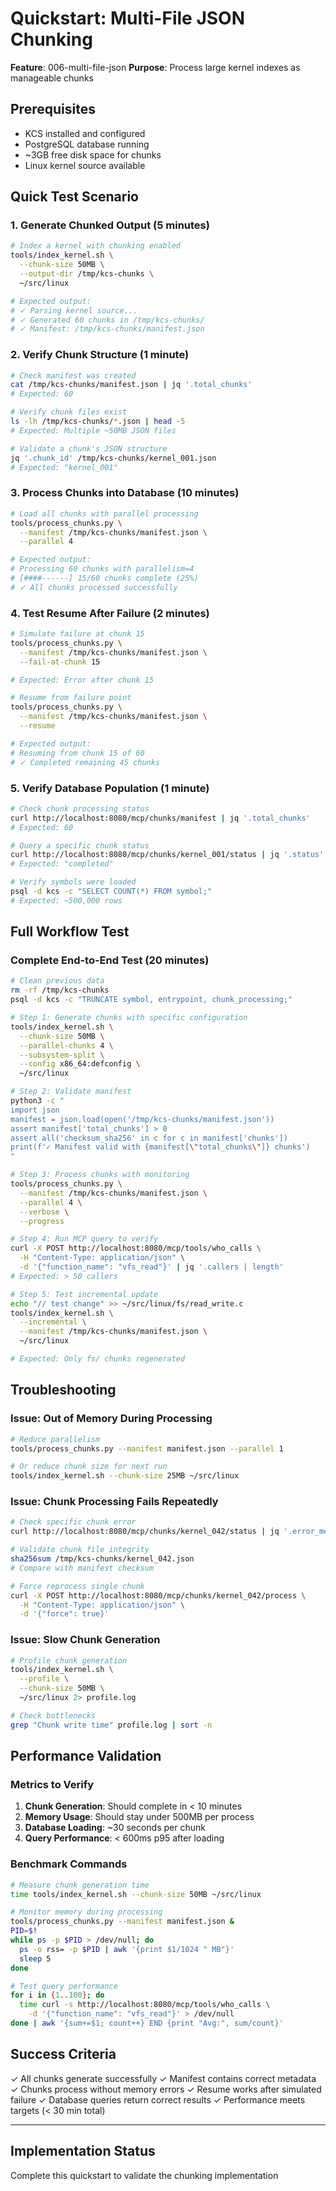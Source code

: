 # Quickstart: Multi-File JSON Chunking

**Feature**: 006-multi-file-json
**Purpose**: Process large kernel indexes as manageable chunks

## Prerequisites

- KCS installed and configured
- PostgreSQL database running
- ~3GB free disk space for chunks
- Linux kernel source available

## Quick Test Scenario

### 1. Generate Chunked Output (5 minutes)

```bash
# Index a kernel with chunking enabled
tools/index_kernel.sh \
  --chunk-size 50MB \
  --output-dir /tmp/kcs-chunks \
  ~/src/linux

# Expected output:
# ✓ Parsing kernel source...
# ✓ Generated 60 chunks in /tmp/kcs-chunks/
# ✓ Manifest: /tmp/kcs-chunks/manifest.json
```

### 2. Verify Chunk Structure (1 minute)

```bash
# Check manifest was created
cat /tmp/kcs-chunks/manifest.json | jq '.total_chunks'
# Expected: 60

# Verify chunk files exist
ls -lh /tmp/kcs-chunks/*.json | head -5
# Expected: Multiple ~50MB JSON files

# Validate a chunk's JSON structure
jq '.chunk_id' /tmp/kcs-chunks/kernel_001.json
# Expected: "kernel_001"
```

### 3. Process Chunks into Database (10 minutes)

```bash
# Load all chunks with parallel processing
tools/process_chunks.py \
  --manifest /tmp/kcs-chunks/manifest.json \
  --parallel 4

# Expected output:
# Processing 60 chunks with parallelism=4
# [####------] 15/60 chunks complete (25%)
# ✓ All chunks processed successfully
```

### 4. Test Resume After Failure (2 minutes)

```bash
# Simulate failure at chunk 15
tools/process_chunks.py \
  --manifest /tmp/kcs-chunks/manifest.json \
  --fail-at-chunk 15

# Expected: Error after chunk 15

# Resume from failure point
tools/process_chunks.py \
  --manifest /tmp/kcs-chunks/manifest.json \
  --resume

# Expected output:
# Resuming from chunk 15 of 60
# ✓ Completed remaining 45 chunks
```

### 5. Verify Database Population (1 minute)

```bash
# Check chunk processing status
curl http://localhost:8080/mcp/chunks/manifest | jq '.total_chunks'
# Expected: 60

# Query a specific chunk status
curl http://localhost:8080/mcp/chunks/kernel_001/status | jq '.status'
# Expected: "completed"

# Verify symbols were loaded
psql -d kcs -c "SELECT COUNT(*) FROM symbol;"
# Expected: ~500,000 rows
```

## Full Workflow Test

### Complete End-to-End Test (20 minutes)

```bash
# Clean previous data
rm -rf /tmp/kcs-chunks
psql -d kcs -c "TRUNCATE symbol, entrypoint, chunk_processing;"

# Step 1: Generate chunks with specific configuration
tools/index_kernel.sh \
  --chunk-size 50MB \
  --parallel-chunks 4 \
  --subsystem-split \
  --config x86_64:defconfig \
  ~/src/linux

# Step 2: Validate manifest
python3 -c "
import json
manifest = json.load(open('/tmp/kcs-chunks/manifest.json'))
assert manifest['total_chunks'] > 0
assert all('checksum_sha256' in c for c in manifest['chunks'])
print(f'✓ Manifest valid with {manifest[\"total_chunks\"]} chunks')
"

# Step 3: Process chunks with monitoring
tools/process_chunks.py \
  --manifest /tmp/kcs-chunks/manifest.json \
  --parallel 4 \
  --verbose \
  --progress

# Step 4: Run MCP query to verify
curl -X POST http://localhost:8080/mcp/tools/who_calls \
  -H "Content-Type: application/json" \
  -d '{"function_name": "vfs_read"}' | jq '.callers | length'
# Expected: > 50 callers

# Step 5: Test incremental update
echo "// test change" >> ~/src/linux/fs/read_write.c
tools/index_kernel.sh \
  --incremental \
  --manifest /tmp/kcs-chunks/manifest.json \
  ~/src/linux

# Expected: Only fs/ chunks regenerated
```

## Troubleshooting

### Issue: Out of Memory During Processing

```bash
# Reduce parallelism
tools/process_chunks.py --manifest manifest.json --parallel 1

# Or reduce chunk size for next run
tools/index_kernel.sh --chunk-size 25MB ~/src/linux
```

### Issue: Chunk Processing Fails Repeatedly

```bash
# Check specific chunk error
curl http://localhost:8080/mcp/chunks/kernel_042/status | jq '.error_message'

# Validate chunk file integrity
sha256sum /tmp/kcs-chunks/kernel_042.json
# Compare with manifest checksum

# Force reprocess single chunk
curl -X POST http://localhost:8080/mcp/chunks/kernel_042/process \
  -H "Content-Type: application/json" \
  -d '{"force": true}'
```

### Issue: Slow Chunk Generation

```bash
# Profile chunk generation
tools/index_kernel.sh \
  --profile \
  --chunk-size 50MB \
  ~/src/linux 2> profile.log

# Check bottlenecks
grep "Chunk write time" profile.log | sort -n
```

## Performance Validation

### Metrics to Verify

1. **Chunk Generation**: Should complete in < 10 minutes
2. **Memory Usage**: Should stay under 500MB per process
3. **Database Loading**: ~30 seconds per chunk
4. **Query Performance**: < 600ms p95 after loading

### Benchmark Commands

```bash
# Measure chunk generation time
time tools/index_kernel.sh --chunk-size 50MB ~/src/linux

# Monitor memory during processing
tools/process_chunks.py --manifest manifest.json &
PID=$!
while ps -p $PID > /dev/null; do
  ps -o rss= -p $PID | awk '{print $1/1024 " MB"}'
  sleep 5
done

# Test query performance
for i in {1..100}; do
  time curl -s http://localhost:8080/mcp/tools/who_calls \
    -d '{"function_name": "vfs_read"}' > /dev/null
done | awk '{sum+=$1; count++} END {print "Avg:", sum/count}'
```

## Success Criteria

✓ All chunks generate successfully
✓ Manifest contains correct metadata
✓ Chunks process without memory errors
✓ Resume works after simulated failure
✓ Database queries return correct results
✓ Performance meets targets (< 30 min total)

---

## Implementation Status

Complete this quickstart to validate the chunking implementation
